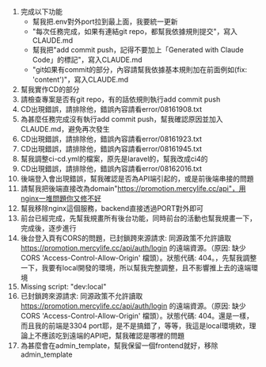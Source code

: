 1. 完成以下功能
    - 幫我把.env對外port拉到最上面，我要統一更新
    - "每次任務完成，如果有連結git repo，都幫我依據規則提交"，寫入CLAUDE.md
    - 幫我把"add commit push，記得不要加上「Generated with Claude Code」的標記"，寫入CLAUDE.md
    - "git如果有commit的部分，內容請幫我依據基本規則加在前面例如(fix: 'content')"，寫入CLAUDE.md
2. 幫我實作CD的部分
3. 請檢查專案是否有git repo，有的話依規則執行add commit push
4. CD出現錯誤，請排除他，錯誤內容請看error/08161908.txt
5. 為甚麼任務完成沒有執行add commit push，幫我確認原因並加入CLAUDE.md，避免再次發生
6. CD出現錯誤，請排除他，錯誤內容請看error/08161923.txt
7. CD出現錯誤，請排除他，錯誤內容請看error/08161945.txt
8. 幫我調整ci-cd.yml的檔案，原先是laravel的，幫我改成ci4的
9. CD出現錯誤，請排除他，錯誤內容請看error/08162016.txt
10. 後端登入會出現錯誤，幫我確認是否為API端引起的，或是前後端串接的問題
11. 請幫我把後端直接改為domain"https://promotion.mercylife.cc/api"，用nginx一堆問題你又修不好
12. 幫我移除nginx這個服務，backend直接透過PORT對外即可
13. 前台已經完成，先幫我規畫所有後台功能，同時前台的活動也幫我規畫一下，完成後，逐步進行
14. 後台登入頁有CORS的問題，已封鎖跨來源請求: 同源政策不允許讀取 https://promotion.mercylife.cc/api/auth/login 的遠端資源。（原因: 缺少 CORS 'Access-Control-Allow-Origin' 檔頭）。狀態代碼: 404。，先幫我調整一下，我要有local開發的環境，所以幫我完整調整，且不影響推上去的遠端環境
15. Missing script: "dev:local"
16. 已封鎖跨來源請求: 同源政策不允許讀取 https://promotion.mercylife.cc/api/auth/login 的遠端資源。（原因: 缺少 CORS 'Access-Control-Allow-Origin' 檔頭）。狀態代碼: 404。還是一樣，而且我的前端是3304 port耶，是不是搞錯了，等等，我這是local環境欸，理論上不應該吃到遠端的API吧，幫我確認是哪裡的問題
17. 為甚麼會在admin_template，幫我保留一個frontend就好，移除admin_template